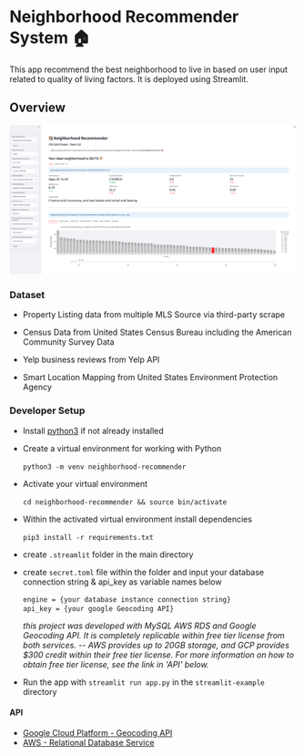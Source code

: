 
# Neighborhood Recommender System :house:

This app recommend the best neighborhood to live in based on user input related to quality of living factors. It is deployed using Streamlit.

## Overview

  ![Example](/image/example.png)
 

### Dataset

- Property Listing data from multiple MLS Source via third-party scrape

- Census Data from United States Census Bureau including the American Community Survey Data

- Yelp business reviews from Yelp API

- Smart Location Mapping from United States Environment Protection Agency



### Developer Setup
  

- Install [python3](https://www.python.org/downloads/) if not already installed

- Create a virtual environment for working with Python

   `python3 -m venv neighborhood-recommender`

- Activate your virtual environment

   `cd neighborhood-recommender && source bin/activate`

- Within the activated virtual environment install dependencies

  `pip3 install -r requirements.txt`

- create `.streamlit` folder in the main directory

- create `secret.toml` file within the folder and input your database connection string & api_key as variable names below

  ```
  engine = {your database instance connection string}
  api_key = {your google Geocoding API}
  ```

  *this project was developed with MySQL AWS RDS and Google Geocoding API. It is completely replicable within free tier license from both services. -- AWS provides up to 20GB storage, and GCP provides $300 credit within their free tier license. For more information on how to obtain free tier license, see the link in 'API' below.*


- Run the app with `streamlit run app.py` in the `streamlit-example` directory



#### API


- [Google Cloud Platform - Geocoding API](https://developers.google.com/maps/documentation/geocoding/start)
- [AWS - Relational Database Service](https://aws.amazon.com/rds/free/)